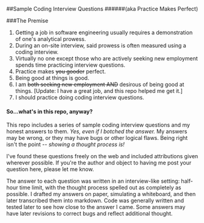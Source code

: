 ##Sample Coding Interview Questions
######(aka Practice Makes Perfect)

###The Premise

1. Getting a job in software engineering usually requires a demonstration
   of one's analytical prowess.
2. During an on-site interview, said prowess is often measured using a
   coding interview.
3. Virtually no one except those who are actively seeking new employment
   spends time practicing interview questions.
4. Practice makes ~~you gooder~~ perfect.
5. Being good at things is good.
6. I am ~~both seeking new employment AND~~ desirous of being good at things. [Update: I have a great job, and this repo helped me get it.]
7. I should practice doing coding interview questions.

#### So...what's in this repo, anyway?

This repo includes a series of sample coding interview questions and my
honest answers to them. *Yes, even if I botched the answer.* My answers may
be wrong, or they may have bugs or other logical flaws. 
Being right isn't the point -- *showing a thought process is!* 

I've found these questions freely on the web and included attributions 
given wherever possible. If you're the author and object to having me post
your question here, please let me know.

The answer to each question was written in an interview-like setting:
half-hour time limit, with the thought process spelled out as completely as
possible. I drafted my answers on paper, simulating a whiteboard, and then
later transcribed them into markdown. Code was generally written and tested
later to see how close to the answer I came. Some answers may have later
revisions to correct bugs and reflect additional thought.
